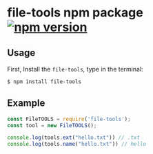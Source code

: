 # file-tools npm package&nbsp; [![npm version](https://badge.fury.io/js/file-tools.svg)](https://badge.fury.io/js/type-file-extension)

## Usage
First, Install the `file-tools`, type in the terminal:

```sh
$ npm install file-tools
```

## Example

```js
const FileTOOLS = require('file-tools');
const tool = new FileTOOLS();

console.log(tools.ext("hello.txt")) // .txt
console.log(tools.name("hello.txt")) // hello
```